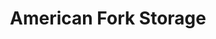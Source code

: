 ---
title: "American Fork Storage"
url: /american-fork/american-fork-storage/
shop: storage rental
---